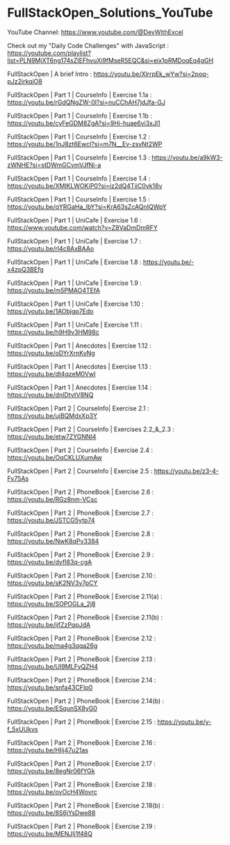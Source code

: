 # FullStackOpen_Solutions_YouTube

YouTube Channel: https://www.youtube.com/@DevWithExcel

Check out my "Daily Code Challenges" with JavaScript : https://youtube.com/playlist?list=PLN9MjXT6ng174sZIEFhvuXi9fMseR5EQC&si=eix1pRMDoqEq4gGH

FullStackOpen | A brief Intro : https://youtu.be/XlrrpEk_wYw?si=2poq-pJz2irkqjO8

FullStackOpen | Part 1 | CourseInfo | Exercise 1.1a : https://youtu.be/rGdQNgZW-0I?si=nuCChAH7jdJfa-GJ

FullStackOpen | Part 1 | CourseInfo | Exercise 1.1b : https://youtu.be/cyFeGDM8ZgA?si=9Hi-huae6vi3xJl1

FullStackOpen | Part 1 | CourseInfo | Exercise 1.2 : https://youtu.be/1nJ8zt6EwcI?si=m7N__Ev-zsvNt2WP

FullStackOpen | Part 1 | CourseInfo | Exercise 1.3 : https://youtu.be/a9kW3-zWNHE?si=stDWmGCvmVJfNi-a

FullStackOpen | Part 1 | CourseInfo | Exercise 1.4 : https://youtu.be/XMlKLWOKiP0?si=iz2dQ4TiiC0yk18v

FullStackOpen | Part 1 | CourseInfo | Exercise 1.5 : https://youtu.be/qYRGaHa_IbY?si=KrA63sZcAQnIQWpY

FullStackOpen | Part 1 | UniCafe | Exercise 1.6 : https://www.youtube.com/watch?v=Z8VaDmDmRFY

FullStackOpen | Part 1 | UniCafe | Exercise 1.7 : https://youtu.be/rl4c8AxBAAo

FullStackOpen | Part 1 | UniCafe | Exercise 1.8 : https://youtu.be/-x4zpQ3BEfg

FullStackOpen | Part 1 | UniCafe | Exercise 1.9 : https://youtu.be/m5PMAO4TEfA

FullStackOpen | Part 1 | UniCafe | Exercise 1.10 : https://youtu.be/1AObjgp7Edo

FullStackOpen | Part 1 | UniCafe | Exercise 1.11 : https://youtu.be/h9H9v3HM98c

FullStackOpen | Part 1 | Anecdotes | Exercise 1.12 : https://youtu.be/oDYrXrnKvNg

FullStackOpen | Part 1 | Anecdotes | Exercise 1.13 : https://youtu.be/dt4qzeM0VwI

FullStackOpen | Part 1 | Anecdotes | Exercise 1.14 : https://youtu.be/dnIDtytV8NQ

FullStackOpen | Part 2 | CourseInfo| Exercise 2.1 : https://youtu.be/ujBQMdxXp3Y

FullStackOpen | Part 2 | CourseInfo | Exercises 2.2\_&_2.3 : https://youtu.be/etw7ZYGNNl4

FullStackOpen | Part 2 | CourseInfo | Exercise 2.4 : https://youtu.be/OqCKLUXumAw

FullStackOpen | Part 2 | CourseInfo | Exercise 2.5 : https://youtu.be/z3-4-Fy75As

FullStackOpen | Part 2 | PhoneBook | Exercise 2.6 : https://youtu.be/RGz8nm-VCsc

FullStackOpen | Part 2 | PhoneBook | Exercise 2.7 : https://youtu.be/JSTCG5ytp74

FullStackOpen | Part 2 | PhoneBook | Exercise 2.8 : https://youtu.be/NwK8qPv3384

FullStackOpen | Part 2 | PhoneBook | Exercise 2.9 : https://youtu.be/dvfI83q-cgA

FullStackOpen | Part 2 | PhoneBook | Exercise 2.10 : https://youtu.be/sK2NV3v7pCY

FullStackOpen | Part 2 | PhoneBook | Exercise 2.11(a) : https://youtu.be/SOPOGLa_2j8

FullStackOpen | Part 2 | PhoneBook | Exercise 2.11(b) : https://youtu.be/ijfZzPqpJdA

FullStackOpen | Part 2 | PhoneBook | Exercise 2.12 : https://youtu.be/ma4g3qqa26g

FullStackOpen | Part 2 | PhoneBook | Exercise 2.13 : https://youtu.be/UI9MLFyQZH4

FullStackOpen | Part 2 | PhoneBook | Exercise 2.14 : https://youtu.be/snfa43CFIp0

FullStackOpen | Part 2 | PhoneBook | Exercise 2.14(b) : https://youtu.be/ESqunSX8yG0

FullStackOpen | Part 2 | PhoneBook | Exercise 2.15 : https://youtu.be/y-f_5xUUkvs

FullStackOpen | Part 2 | PhoneBook | Exercise 2.16 : https://youtu.be/HIij47u21as

FullStackOpen | Part 2 | PhoneBook | Exercise 2.17 : https://youtu.be/8egNr06fYGk

FullStackOpen | Part 2 | PhoneBook | Exercise 2.18 : https://youtu.be/ovOcH4Wovrc

FullStackOpen | Part 2 | PhoneBook | Exercise 2.18(b) : https://youtu.be/8S6jYsDwe88

FullStackOpen | Part 2 | PhoneBook | Exercise 2.19 : https://youtu.be/MENJIj1f48Q
